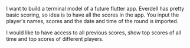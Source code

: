 I want to build a terminal model of a future flutter app.
Everdell has pretty basic scoring, so idea is to have all the scores in the app.
You input the player's names, scores and the date and time of the round is imported.

I would like to have access to all previous scores, show top scores of all time and top scores of different players.